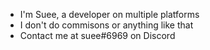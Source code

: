 - I'm Suee, a developer on multiple platforms
- I don't do commisons or anything like that
- Contact me at suee#6969 on Discord

<!---
SueeDevv/SueeDevv is a ✨ special ✨ repository because its `README.md` (this file) appears on your GitHub profile.
You can click the Preview link to take a look at your changes.
--->
